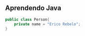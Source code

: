 ## Aprendendo Java

```java title="Pessoa.java"
public class Person{
    private name = "Erico Rebelo";
}
```
